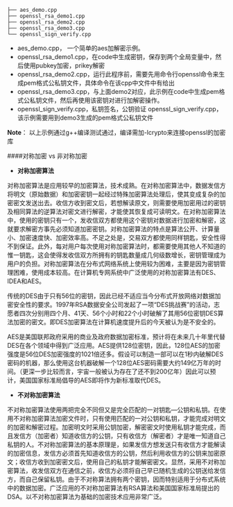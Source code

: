 ```
├── aes_demo.cpp
├── openssl_rsa_demo1.cpp
├── openssl_rsa_demo2.cpp
├── openssl_rsa_demo3.cpp
└── openssl_sign_verify.cpp
```

- aes\_demo.cpp， 一个简单的aes加解密示例。
- openssl\_rsa\_demo1.cpp，在code中生成密钥，保存到两个全局变量中，然后使用pubkey加密，prikey解密
- openssl\_rsa\_demo2.cpp，运行此程序前，需要先用命令行openssl命令来生成pem格式公私钥文件，具体命令在该cpp中文件中有给出
- openssl\_rsa\_demo3.cpp，与上面demo2对应，此示例在code中生成pem格式公私钥文件，然后再使用该密钥对进行加解密操作。
- openssl\_sign\_verify.cpp，私钥签名，公钥验证 openssl\_sign\_verify.cpp，该示例需要用到demo3生成的pem格式公私钥文件

**Note**： 以上示例通过g++编译测试通过，编译需加-lcrypto来连接openssl的加密库

####对称加密 vs 非对称加密

* **对称加密算法**

对称加密算法是应用较早的加密算法，技术成熟。在对称加密算法中，数据发信方将明文（原始数据）和加密密钥一起经过特殊加密算法处理后，使其变成复杂的加密密文发送出去。收信方收到密文后，若想解读原文，则需要使用加密用过的密钥及相同算法的逆算法对密文进行解密，才能使其恢复成可读明文。在对称加密算法中，使用的密钥只有一个，发收信双方都使用这个密钥对数据进行加密和解密，这就要求解密方事先必须知道加密密钥。对称加密算法的特点是算法公开、计算量小、加密速度快、加密效率高。不足之处是，交易双方都使用同样钥匙，安全性得不到保证。此外，每对用户每次使用对称加密算法时，都需要使用其他人不知道的惟一钥匙，这会使得发收信双方所拥有的钥匙数量成几何级数增长，密钥管理成为用户的负担。对称加密算法在分布式网络系统上使用较为困难，主要是因为密钥管理困难，使用成本较高。在计算机专网系统中广泛使用的对称加密算法有DES、IDEA和AES。

传统的DES由于只有56位的密钥，因此已经不适应当今分布式开放网络对数据加密安全性的要求。1997年RSA数据安全公司发起了一项“DES挑战赛”的活动，志愿者四次分别用四个月、41天、56个小时和22个小时破解了其用56位密钥DES算法加密的密文。即DES加密算法在计算机速度提升后的今天被认为是不安全的。

AES是美国联邦政府采用的商业及政府数据加密标准，预计将在未来几十年里代替DES在各个领域中得到广泛应用。AES提供128位密钥，因此，128位AES的加密强度是56位DES加密强度的1021倍还多。假设可以制造一部可以在1秒内破解DES密码的机器，那么使用这台机器破解一个128位AES密码需要大约149亿万年的时间。（更深一步比较而言，宇宙一般被认为存在了还不到200亿年）因此可以预计，美国国家标准局倡导的AES即将作为新标准取代DES。

* **不对称加密算法**

不对称加密算法使用两把完全不同但又是完全匹配的一对钥匙—公钥和私钥。在使用不对称加密算法加密文件时，只有使用匹配的一对公钥和私钥，才能完成对明文的加密和解密过程。加密明文时采用公钥加密，解密密文时使用私钥才能完成，而且发信方（加密者）知道收信方的公钥，只有收信方（解密者）才是唯一知道自己私钥的人。不对称加密算法的基本原理是，如果发信方想发送只有收信方才能解读的加密信息，发信方必须首先知道收信方的公钥，然后利用收信方的公钥来加密原文；收信方收到加密密文后，使用自己的私钥才能解密密文。显然，采用不对称加密算法，收发信双方在通信之前，收信方必须将自己早已随机生成的公钥送给发信方，而自己保留私钥。由于不对称算法拥有两个密钥，因而特别适用于分布式系统中的数据加密。广泛应用的不对称加密算法有RSA算法和美国国家标准局提出的DSA。以不对称加密算法为基础的加密技术应用非常广泛。
